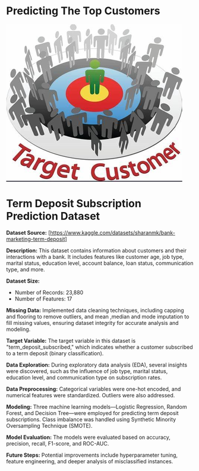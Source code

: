 # Predicting The Top Customers 
![Predicting The Top Cusomers](https://github.com/bharti-1/Predicting_The_Top_Customers/blob/main/target.jpeg)

# Term Deposit Subscription Prediction Dataset

**Dataset Source:** [https://www.kaggle.com/datasets/sharanmk/bank-marketing-term-deposit]

**Description:**
This dataset contains information about customers and their interactions with a bank. It includes features like customer age, job type, marital status, education level, account balance, loan status, communication type, and more.

**Dataset Size:**
- Number of Records: 23,880
- Number of Features: 17

**Missing Data:**
Implemented data cleaning techniques, including capping and flooring to remove outliers, and mean ,median
and mode imputation to fill missing values, ensuring dataset integrity for accurate analysis and modeling.

**Target Variable:**
The target variable in this dataset is "term_deposit_subscribed," which indicates whether a customer subscribed to a term deposit (binary classification).

**Data Exploration:**
During exploratory data analysis (EDA), several insights were discovered, such as the influence of job type, marital status, education level, and communication type on subscription rates.

**Data Preprocessing:**
Categorical variables were one-hot encoded, and numerical features were standardized. Outliers were also addressed.

**Modeling:**
Three machine learning models—Logistic Regression, Random Forest, and Decision Tree—were employed for predicting term deposit subscriptions. Class imbalance was handled using Synthetic Minority Oversampling Technique (SMOTE).

**Model Evaluation:**
The models were evaluated based on accuracy, precision, recall, F1-score, and ROC-AUC. 

**Future Steps:**
Potential improvements include hyperparameter tuning, feature engineering, and deeper analysis of misclassified instances.













